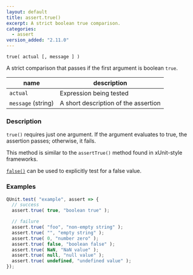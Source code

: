```yaml
---
layout: default
title: assert.true()
excerpt: A strict boolean true comparison.
categories:
  - assert
version_added: "2.11.0"
---
```


`true( actual [, message ] )`

A strict comparison that passes if the first argument is boolean `true`.

| name | description |
|------|-------------|
| `actual` | Expression being tested |
| `message` (string) | A short description of the assertion |

### Description

`true()` requires just one argument. If the argument evaluates to true, the assertion passes; otherwise, it fails.

This method is similar to the `assertTrue()` method found in xUnit-style frameworks.

[`false()`](./false.md) can be used to explicitly test for a false value.

### Examples

```js
QUnit.test( "example", assert => {
  // success
  assert.true( true, "boolean true" );

  // failure
  assert.true( "foo", "non-empty string" );
  assert.true( "", "empty string" );
  assert.true( 0, "number zero" );
  assert.true( false, "boolean false" );
  assert.true( NaN, "NaN value" );
  assert.true( null, "null value" );
  assert.true( undefined, "undefined value" );
});
```

